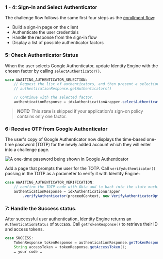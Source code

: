 ### 1 - 4: Sign-in and Select Authenticator

The challenge flow follows the same first four steps as the [enrollment flow](#integrate-sdk-for-authenticator-enrollment):

* Build a sign-in page on the client
* Authenticate the user credentials
* Handle the response from the sign-in flow
* Display a list of possible authenticator factors

### 5: Check Authenticator Status

When the user selects Google Authenticator, update Identity Engine with the chosen factor by calling `selectAuthenticator()`.


```java
case AWAITING_AUTHENTICATOR_SELECTION:
    // Request the list of authenticators, and then present a selection list to the user.
    // authenticationResponse.getAuthenticators()

    // Continue with the selected factor.
    authenticationResponse = idxAuthenticationWrapper.selectAuthenticator(proceedContext, authenticator);
```

> **NOTE:**  This state is skipped if your application's sign-on policy contains only one factor.

### 6: Receive OTP from Google Authenticator

The user's copy of Google Authenticator now displays the time-based one-time password (TOTP) for the newly added account which they will enter into a challenge page.

![A one-time password being shown in Google Authenticator](/img/authenticators/authenticators-google-one-time-password.png)

Add a page that prompts the user for the TOTP. Call `verifyAuthenticator()` passing in the TOTP as a parameter to verify it with Identity Engine:

```java
case AWAITING_AUTHENTICATOR_VERIFICATION:
    // confirm the TOTP code with Okta and to back into the state machine
    authenticationResponse = idxAuthenticationWrapper
        .verifyAuthenticator(proceedContext, new VerifyAuthenticatorOptions(code));
```

### 7: Handle the Success status.

After successful user authentication, Identity Engine returns an `AuthenticationStatus` of `SUCCESS`. Call `getTokenResponse()` to retrieve their ID and access tokens.

```java
case SUCCESS:
    TokenResponse tokenResponse = authenticationResponse.getTokenResponse();
    String accessToken = tokenResponse.getAccessToken();
    … your code …
```
